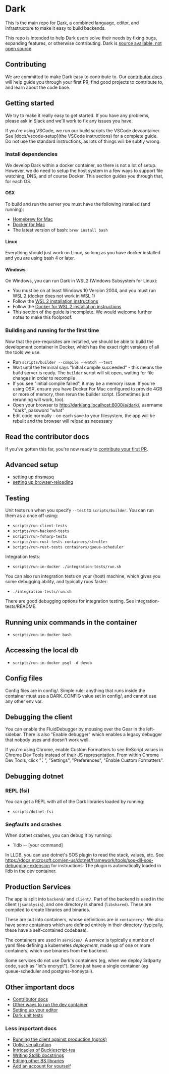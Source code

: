 # Dark

This is the main repo for [Dark](https://darklang.com), a combined language, editor, and infrastructure to make it easy to build backends.

This repo is intended to help Dark users solve their needs by fixing bugs, expanding features, or otherwise contributing. Dark is
[source available, not open source](https://github.com/darklang/dark/blob/main/LICENSE.md).

## Contributing

We are committed to make Dark easy to contribute to. Our
[contributor docs](https://darklang.github.io/docs/contributing/getting-started)
will help guide you through your first PR, find good projects to contribute to,
and learn about the code base.

## Getting started

We try to make it really easy to get started. If you have any problems, please
ask in Slack and we'll work to fix any issues you have.

If you're using VSCode, we run our build scripts the VSCode devcontainer. See
[docs/vscode-setup](the VSCode instructions) for a complete guide. Do not use
the standard instructions, as lots of things will be subtly wrong.

### Install dependencies

We develop Dark within a docker container, so there is not a lot of setup.
However, we do need to setup the host system in a few ways to support file
watching, DNS, and of course Docker. This section guides you through that, for
each OS.

#### OSX

To build and run the server you must have the following installed (and running):

- [Homebrew for Mac](https://brew.sh/)
- [Docker for Mac](https://docs.docker.com/docker-for-mac/install/)
- The latest version of bash: `brew install bash`

#### Linux

Everything should just work on Linux, so long as you have docker installed and
you are using bash 4 or later.

#### Windows

On Windows, you can run Dark in WSL2 (Windows Subsystem for Linux):

- You must be on at least Windows 10 Version 2004, and you must run WSL 2 (docker does not work in WSL 1)
- Follow the [WSL 2 installation instructions](https://docs.microsoft.com/en-us/windows/wsl/install-win10#update-to-wsl-2)
- Follow the [Docker for WSL 2 installation instructions](https://docs.docker.com/docker-for-windows/wsl/)
- This section of the guide is incomplete. We would welcome further notes to make this foolproof.

### Building and running for the first time

Now that the pre-requisites are installed, we should be able to build the
development container in Docker, which has the exact right versions of all the
tools we use.

- Run `scripts/builder --compile --watch --test`
- Wait until the terminal says "Initial compile succeeded" - this means the
  build server is ready. The `builder` script will sit open, waiting for file
  changes in order to recompile
- If you see "initial compile failed", it may be a memory issue. If you're
  using OSX, ensure you have Docker For Mac configured to provide 4GB or more
  of memory, then rerun the builder script. (Sometimes just rerunning will
  work, too).
- Open your browser to http://darklang.localhost:8000/a/dark/, username "dark",
  password "what"
- Edit code normally - on each save to your filesystem, the app will be rebuilt
  and the browser will reload as necessary

## Read the contributor docs

If you've gotten this far, you're now ready to [contribute your first PR](https://darklang.github.io/docs/contributing/getting-started#first-contribution).

## Advanced setup

- [setting up dnsmasq](docs/dnsmasq)
- [setting up browser-reloading](docs/livereload)

## Testing

Unit tests run when you specify `--test` to `scripts/builder`. You can run them as a once off using:

- `scripts/run-client-tests`
- `scripts/run-backend-tests`
- `scripts/run-fsharp-tests`
- `scripts/run-rust-tests containers/stroller`
- `scripts/run-rust-tests containers/queue-scheduler`

Integration tests:

- `scripts/run-in-docker ./integration-tests/run.sh`

You can also run integration tests on your (host) machine, which gives you some debugging ability, and typically runs faster:

- `./integration-tests/run.sh`

There are good debugging options for integration testing. See integration-tests/README.

## Running unix commands in the container

- `scripts/run-in-docker bash`

## Accessing the local db

- `scripts/run-in-docker psql -d devdb`

## Config files

Config files are in config/. Simple rule: anything that runs inside the
container must use a DARK_CONFIG value set in config/, and cannot use
any other env var.

## Debugging the client

You can enable the FluidDebugger by mousing over the Gear in the
left-sidebar. There is also "Enable debugger" which enables a legacy
debugger that nobody uses and doesn't work well.

If you're using Chrome, enable Custom Formatters to see ReScript values in
Chrome Dev Tools instead of their JS representation. From within Chrome
Dev Tools, click "⠇", "Settings", "Preferences", "Enable Custom
Formatters".

## Debugging dotnet

### REPL (fsi)

You can get a REPL with all of the Dark libraries loaded by running:

- `scripts/dotnet-fsi`

### Segfaults and crashes

When dotnet crashes, you can debug it by running:

- `lldb -- [your command]

In LLDB, you can use dotnet's SOS plugin to read the stack, values, etc. See
https://docs.microsoft.com/en-us/dotnet/framework/tools/sos-dll-sos-debugging-extension
for instructions. The plugin is automatically loaded in lldb in the dev
container.

## Production Services

The app is split into `backend/` and `client/`. Part of the backend is used in
the client (`jsanalysis`), and one directory is shared (`libshared`). These are
compiled to create libraries and binaries.

These are put into containers, whose definitions are in `containers/`. We also
have some containers which are defined entirely in their directory (typically,
these have a self-contained codebase).

The containers are used in `services/`. A _service_ is typically a number of
yaml files defining a kubernetes _deployment_, made up of one or more
containers, which use binaries from the backend.

Some services do not use Dark's containers (eg, when we deploy 3rdparty code,
such as "let's encrypt"). Some just have a single container (eg queue-scheduler
and postgres-honeytail).

## Other important docs

- [Contributor docs](https://darklang.github.io/docs/contributing/getting-started)
- [Other ways to run the dev container](docs/builder-options.md)
- [Setting up your editor](docs/editor-setup.md)
- [Dark unit tests](fsharp-backend/tests/testfiles/README.md)

### Less important docs

- [Running the client against production (ngrok)](docs/running-against-production.md)
- [Oplist serialization](docs/oplist-serialization.md)
- [Intricacies of Bucklescript-tea](docs/bs-tea.md)
- [Writing Stdlib docstrings](docs/writing-docstrings.md)
- [Editing other BS libraries](docs/modifying-libraries.md)
- [Add an account for yourself](docs/add-account.md)
